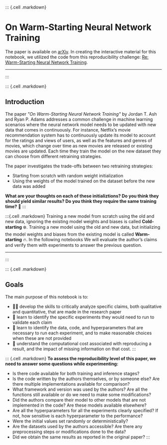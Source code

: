 ::: {.cell .markdown}
# On Warm-Starting Neural Network Training

The paper is available on [arXiv](https://arxiv.org/abs/1910.08475). In creating the interactive material for this notebook, we utilized the code from this reproducibility challenge: [Re: Warm-Starting Neural Network Training](https://rescience.github.io/bibliography/Kireev_2021.html).

***
:::

::: {.cell .markdown}
## Introduction

The paper *"On Warm-Starting Neural Network Training"* by Jordan T. Ash and Ryan P. Adams addresses a common challenge in machine learning scenarios where the neural network model needs to be updated with new data that comes in continuously. For instance, Netflix’s movie recommendation system has to continuously update its model to account for the ratings and views of users, as well as the features and genres of movies, which change over time as new movies are released or existing movies are updated. Each time they train the model on the new dataset they can choose from different retraining strategies.

The paper investigates the trade-offs between two retraining strategies: 

- Starting from scratch with random weight initialization
- Using the weights of the model trained on the dataset before the new data was added

**What are your thoughts on each of these initializtions? Do you think they should yield similar results? Do you think they require the same training time?**  🤔
:::

:::{.cell .markdown}
Training a new model from scratch using the old and new data, ignoring the existing model weights and biases is called **Cold-starting** ❄️. Training a new model using the old and new data, but initializing the model weights and biases from the existing model is called **Warm-starting** 🔥. In the following notebooks We will evaluate the author’s claims and verify them with experiments to answer the previous question.

***
:::

::: {.cell .markdown} 
## Goals

The main purpose of this notebook is to:

- 👨‍💻 develop the skills to critically analyze specific claims, both qualitative and quantitative, that are made in the research paper
- 🧪 learn to identify the specific experiments they would need to run to validate each claim
- 🧐 learn to identify the data, code, and hyperparameters that are necessary to run each experiment, and to make reasonable choices when these are not provided
- 💸 understand the computational cost associated with reproducing a result, and the impact of missing information on that cost.
:::

::: {.cell .markdown}
**To assess the reproducibility level of this paper, we need to answer some questions while experimenting:**

-   Is there code available for both training and inference stages?
-   Is the code written by the authors themselves, or by someone else? Are there multiple implementations available for comparison?
-   What framework and version was used by the authors? Are all the functions still available or do we need to make some modifications?
-   Did the authors compare their model to other models that are not implemented in the code? Are these models available elsewhere?
-   Are all the hyperparameters for all the experiments clearly specified? If not, how sensitive is each hyperparameter to the performance?
-   Were the initial values set randomly or deterministically?
-   Are the datasets used by the authors accessible? Are there any preprocessing steps or modifications done to the data?
-   Did we obtain the same results as reported in the original paper?
:::